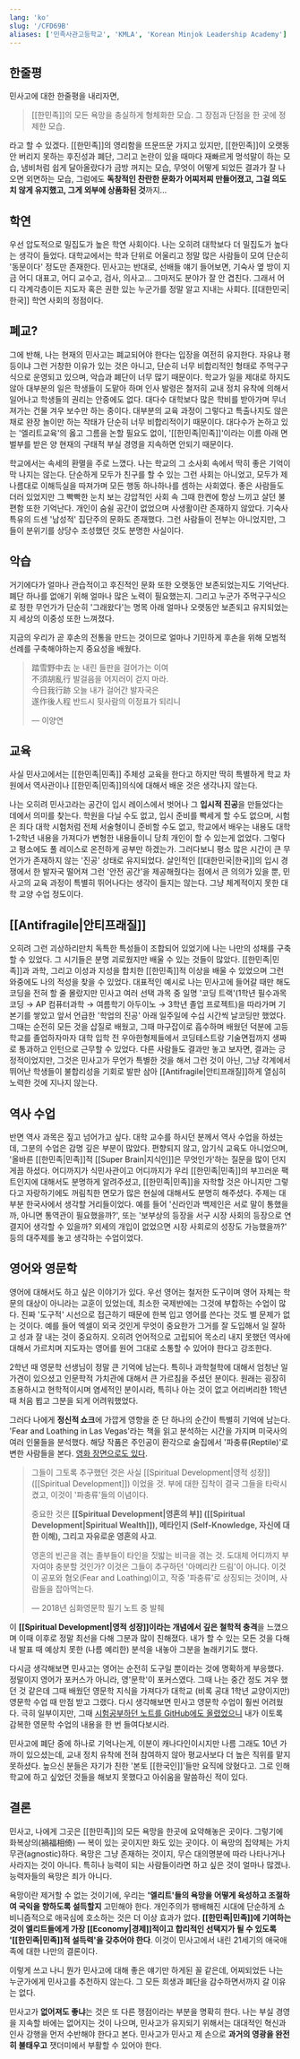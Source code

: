 ```yaml
---
lang: 'ko'
slug: '/CFD69B'
aliases: ['민족사관고등학교', 'KMLA', 'Korean Minjok Leadership Academy']
---
```


## 한줄평

민사고에 대한 한줄평을 내리자면,

> [[한민족]]의 모든 욕망을 충실하게 형체화한 모습.
> 그 장점과 단점을 한 곳에 정제한 모습.

라고 할 수 있겠다. [[한민족]]의 영리함을 뜨문뜨문 가지고 있지만, [[한민족]]이 오랫동안 버리지 못하는 후진성과 폐단, 그리고 논란이 있을 때마다 재빠르게 멍석말이 하는 모습, 냄비처럼 쉽게 달아올랐다가 금방 꺼지는 모습, 무엇이 어떻게 되었든 결과가 잘 나오면 외면하는 모습, 그럼에도 **독창적인 찬란한 문화가 어찌저찌 만들어졌고, 그걸 의도치 않게 유지했고, 그게 외부에 상품화된 것**까지...

## 학연

우선 압도적으로 밀집도가 높은 학연 사회이다. 나는 오히려 대학보다 더 밀집도가 높다는 생각이 들었다. 대학교에서는 학과 단위로 어울리고 정말 많은 사람들이 모여 단순히 '동문이다' 정도만 존재한다. 민사고는 반대로, 선배들 얘기 들어보면, 기숙사 옆 방이 지금 어디 대표고, 어디 교수고, 검사, 의사고... 그마저도 분야가 잘 안 겹친다. 그래서 어디 각계각층이든 지도자 혹은 권한 있는 누군가를 정말 알고 지내는 사회다. [[대한민국|한국]] 학연 사회의 정점이다.

## 폐교?

그에 반해, 나는 현재의 민사고는 폐교되어야 한다는 입장을 여전히 유지한다. 자유냐 평등이냐 그런 거창한 이유가 있는 것은 아니고, 단순히 너무 비합리적인 형태로 주먹구구식으로 운영되고 있으며, 악습과 폐단이 너무 많기 때문이다. 학교가 일을 제대로 하지도 않아 대부분의 일은 학생들이 도맡아 하며 인사 발령은 철저히 교내 정치 유착에 의해서 일어나고 학생들의 권리는 안중에도 없다. 대다수 대학보다 많은 학비를 받아가며 무너져가는 건물 겨우 보수만 하는 중이다. 대부분의 교육 과정이 그렇다고 특출나지도 않은 채로 완장 놀이만 하는 작태가 단순히 너무 비합리적이기 때문이다. 대다수가 논하고 있는 '엘리트교육'의 옳고 그름을 논할 필요도 없이, '[[한민족|민족]]'이라는 이름 아래 면벌부를 받은 양 현재의 구태적 부실 경영을 지속하면 안되기 때문이다.

학교에서는 속세의 환멸을 주로 느꼈다. 나는 학교의 그 소사회 속에서 딱히 좋은 기억이 막 나지는 않는다. 단순하게 모두가 친구를 할 수 있는 그런 사회는 아니었고, 모두가 제 나름대로 이해득실을 따져가며 모든 행동 하나하나를 셈하는 사회였다. 좋은 사람들도 더러 있었지만 그 빡빡한 눈치 보는 강압적인 사회 속 그때 한켠에 항상 느끼고 살던 불편함 또한 기억난다. 개인이 숨쉴 공간이 없었으며 사생활이란 존재하지 않았다. 기숙사 특유의 드센 '남성적' 집단주의 문화도 존재했다. 그런 사람들이 전부는 아니었지만, 그들이 분위기를 상당수 조성했던 것도 분명한 사실이다.

## 악습

거기에다가 얼마나 관습적이고 후진적인 문화 또한 오랫동안 보존되었는지도 기억난다. 폐단 하나를 없애기 위해 얼마나 많은 노력이 필요했는지. 그리고 누군가 주먹구구식으로 정한 무언가가 단순히 '그래왔다'는 명목 아래 얼마나 오랫동안 보존되고 유지되었는지 세상의 이중성 또한 느껴졌다.

지금의 우리가 곧 후손의 전통을 만드는 것이므로 얼마나 기민하게 후손을 위해 모범적 선례를 구축해야하는지 중요성을 배웠다.

> 踏雪野中去 눈 내린 들판을 걸어가는 이여<br/>
> 不須胡亂行 발걸음을 어지러이 걷지 마라.<br/>
> 今日我行跡 오늘 내가 걸어간 발자국은<br/>
> 遂作後人程 반드시 뒷사람의 이정표가 되리니<br/>
>
> — 이양연

## 교육

사실 민사고에서는 [[한민족|민족]] 주체성 교육을 한다고 하지만 딱히 특별하게 학교 차원에서 역사관이나 [[한민족|민족]]의식에 대해서 배운 것은 생각나지 않는다.

나는 오히려 민사고라는 공간이 입시 레이스에서 벗어나 그 **입시적 진공**을 만들었다는 데에서 의미를 찾는다. 학원을 다닐 수도 없고, 입시 준비를 빡세게 할 수도 없으며, 시험은 죄다 대학 시험처럼 전체 서술형이니 준비할 수도 없고, 학교에서 배우는 내용도 대학 1-2학년 내용을 가져다가 변형한 내용들이니 당최 개인이 할 수 있는게 없었다. 그렇다고 평소에도 풀 레이스로 온전하게 공부만 하겠는가. 그러다보니 평소 많은 시간이 큰 무언가가 존재하지 않는 '진공' 상태로 유지되었다. 살인적인 [[대한민국|한국]]의 입시 경쟁에서 한 발자국 떨어져 그런 '안전 공간'을 제공해줬다는 점에서 큰 의의가 있을 뿐, 민사고의 교육 과정이 특별히 뛰어나다는 생각이 들지는 않는다. 그냥 체계적이지 못한 대학 교양 수업 정도이다.

## [[Antifragile|안티프래질]]

오히려 그런 괴상하리만치 독특한 특성들이 조합되어 있었기에 나는 나만의 성채를 구축할 수 있었다. 그 시기들은 분명 괴로웠지만 배울 수 있는 것들이 많았다. [[한민족|민족]]과 과학, 그리고 이성과 지성을 합치한 [[한민족]]적 이상을 배울 수 있었으며 그런 와중에도 나의 적성을 찾을 수 있었다. 대표적인 예시로 나는 민사고에 들어갈 때만 해도 코딩을 전혀 할 줄 몰랐지만 민사고 여러 선택 과목 중 일명 '코딩 트랙'(1학년 필수과목 코딩 → AP 컴퓨터과학 → 여름학기 아두이노 → 3학년 졸업 프로젝트)을 따라가며 기본기를 쌓았고 앞서 언급한 '학업의 진공' 아래 일주일에 수십 시간씩 날코딩만 했었다. 그때는 순전히 모든 것을 삽질로 배웠고, 그때 마구잡이로 흡수하며 배웠던 덕분에 고등학교를 졸업하자마자 대학 입학 전 우아한형제들에서 코딩테스트랑 기술면접까지 생짜로 통과하고 인턴으로 근무할 수 있었다. 다른 사람들도 결과만 놓고 보자면, 결과는 긍정적이었지만, 그것은 민사고가 무언가 특별한 것을 해서 그런 것이 아닌, 그냥 각계에서 뛰어난 학생들이 불합리성을 기회로 발판 삼아 [[Antifragile|안티프래질]]하게 열심히 노력한 것에 지나지 않는다.

## 역사 수업

반면 역사 과목은 짚고 넘어가고 싶다. 대학 교수를 하시던 분께서 역사 수업을 하셨는데, 그분의 수업은 감명 깊은 부분이 많았다. 편향되지 않고, 암기식 교육도 아니었으며, '올바른 [[한민족|민족]]적 [[Super Brain|지식인]]은 무엇인가'하는 질문을 많이 던지게끔 하셨다. 어디까지가 식민사관이고 어디까지가 우리 [[한민족|민족]]의 부끄러운 팩트인지에 대해서도 분명하게 알려주셨고, [[한민족|민족]]을 자학할 것은 아니지만 그렇다고 자랑하기에도 꺼림칙한 면모가 많은 현실에 대해서도 분명히 해주셨다. 주제는 대부분 한국사에서 생각할 거리들이었다. 예를 들어 '신라인과 백제인은 서로 말이 통했을까, 아니면 통역관이 필요했을까?', 또는 '보부상의 등장을 서구 시장 사회의 등장으로 연결지어 생각할 수 있을까? 외세의 개입이 없었으면 시장 사회로의 성장도 가능했을까?' 등의 대주제를 놓고 생각하는 수업이었다.

## 영어와 영문학

영어에 대해서도 하고 싶은 이야기가 있다. 우선 영어는 철저한 도구이며 영어 자체는 학문의 대상이 아니라는 교훈이 있었는데, 최소한 국제반에는 그것에 부합하는 수업이 많다. 진짜 '도구적' 시선으로 접근하기 때문에 한복 입고 영어를 쓴다는 것도 별 문제가 없는 것이다. 예를 들어 엑셀이 외국 것인게 무엇이 중요한가 그거를 잘 도입해서 일 잘하고 성과 잘 내는 것이 중요하지. 오히려 언어적으로 고립되어 목소리 내지 못했던 역사에 대해서 가르치며 지도자는 영어를 원어 그대로 소통할 수 있어야 한다고 강조한다.

2학년 때 영문학 선생님이 정말 큰 기억에 남는다. 특히나 과학철학에 대해서 엄청난 일가견이 있으셨고 인문학적 가치관에 대해서 큰 가르침을 주셨던 분이다. 원래는 굉장히 조용하시고 현학적이시며 염세적인 분이시라, 특히나 아는 것이 없고 어리버리한 1학년 때 처음 뵙고 그분을 되게 어려워했었다.

그러다 나에게 **정신적 쇼크**에 가깝게 영향을 준 단 하나의 순간이 특별히 기억에 남는다. 'Fear and Loathing in Las Vegas'라는 책을 읽고 분석하는 시간을 가지며 미국사의 여러 인물들을 분석했다. 해당 작품은 주인공이 환각으로 술집에서 '파충류(Reptile)'로 변한 사람들을 본다. [영화 장면으로도 있다](https://www.youtube.com/watch?v=eekl1wwBsXM).

> 그들이 그토록 추구했던 것은 사실 [[Spiritual Development|영적 성장]] ([[Spiritual Development]]) 이었을 것.
> 부에 대한 집착이 결국 그들을 타락시켰고, 이것이 '파충류'들의 이념이다.
>
> 중요한 것은 **[[Spiritual Development|영혼의 부]] ([[Spiritual Development|Spiritual Wealth]]), 메타인지 (Self-Knowledge, 자신에 대한 이해), 그리고 자유로운 영혼의 사고**.
>
> 영혼의 빈곤을 겪는 졸부들이 타인을 짓밟는 비극을 겪는 것.
> 도대체 어디까지 부자여야 충분할 것인가?
> 이것은 그들이 추구하던 '아메리칸 드림'이 아니다. 이것이 공포와 혐오(Fear and Loathing)이고, 작중 '파충류'로 상징되는 것이며, 사람들을 잡아먹는다.
>
> — 2018년 심화영문학 필기 노트 중 발췌

이 **[[Spiritual Development|영적 성장]]이라는 개념에서 깊은 철학적 충격**을 느꼈으며 이때 이후로 정말 최선을 다해 그분과 많이 친해졌다. 내가 할 수 있는 모든 것을 다해 내 발표 때 예상치 못한 (나름 예리한) 분석을 내놓아 그분을 놀래키기도 했다.

다시금 생각해보면 민사고는 영어는 순전히 도구일 뿐이라는 것에 명확하게 부응했다. 정말이지 영어가 포커스가 아니라, 영'문학'이 포커스였다. 그때 나는 중간 정도 겨우 했던 것 같은데 그때 배웠던 영문학 지식을 가져다가 대학교 (비록 공대 1학년 교양이지만) 영문학 수업 때 만점 받고 그랬다. 다시 생각해보면 민사고 영문학 수업이 훨씬 어려웠다. 극히 일부이지만, 그때 [시험공부하던 노트를 GitHub에도 올렸었으니](https://github.com/anaclumos/KMLA-Advanced-Reading/blob/master/TheChildrenOfMen.md) 내가 이토록 감복한 영문학 수업의 내용을 한 번 들여다보시라.

민사고에 폐단 중에 하나로 기억나는게, 이분이 캐나다인이시지만 나름 그래도 10년 가까이 있으셨는데, 교내 정치 유착에 전혀 참여하지 않아 평교사보다 더 높은 직위를 맡지 못하셨다. 높으신 분들은 자기가 친한 '본토 [[한국인]]'들만 요직에 앉혔다고. 그로 인해 학교에 하고 싶었던 것들을 해보지 못했다고 아쉬움을 말씀하신 적이 있다.

## 결론

민사고, 나에게 그곳은 [[한민족]]의 모든 욕망을 한곳에 요약해놓은 곳이다. 그렇기에 화복상의(禍福相倚) — 복이 있는 곳이지만 화도 있는 곳이다. 이 욕망의 집약체는 가치 무관(agnostic)하다. 욕망은 그냥 존재하는 것이지, 무슨 대의명분에 따라 나타나거나 사라지는 것이 아니다. 특히나 능력이 되는 사람들이라면 하고 싶은 것이 얼마나 많겠나. 능력자들의 욕망은 죄가 아니다.

욕망이란 제거할 수 없는 것이기에, 우리는 **'엘리트'들의 욕망을 어떻게 육성하고 조절하여 국익을 향하도록 설득할지** 고민해야 한다. 개인주의가 팽배해진 시대에 단순하게 쇼비니즘적으로 애국심에 호소하는 것은 더 이상 효과가 없다. **[[한민족|민족]]에 기여하는 것이 엘리트들에게 가장 [[Economy|경제]]적이고 합리적인 선택지가 될 수 있도록 '[[한민족|민족]]적 설득력'을 갖추어야 한다**. 이것이 민사고에서 내린 21세기의 애국애족에 대한 나만의 결론이다.

이렇게 쓰고 나니 뭔가 민사고에 대해 좋은 얘기만 하게된 꼴 같은데, 어찌되었든 나는 누군가에게 민사고를 추천하지 않는다. 그 모든 희생과 폐단을 감수하면서까지 갈 이유는 없다.

민사고가 **없어져도 좋냐**는 것은 또 다른 쟁점이라는 부분을 명확히 한다.
나는 부실 경영을 지속할 바에는 없어지는 것이 나으며, 민사고가 유지되기 위해서는 대대적인 혁신과 인사 강행을 먼저 수반해야 한다고 본다. 민사고가 민사고 제 손으로 **과거의 영광을 완전히 불태우고** 잿더미에서 부활할 수 있어야 한다.
